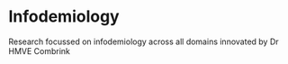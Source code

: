 # Infodemiology
Research focussed on infodemiology across all domains innovated by Dr HMVE Combrink

